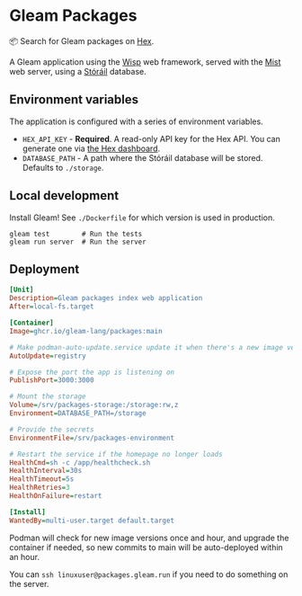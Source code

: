 # Gleam Packages

📦 Search for Gleam packages on [Hex](https://hex.pm).

A Gleam application using the [Wisp](https://gleam-wisp.github.io/wisp) web framework,
served with the [Mist](https://github.com/rawhat/mist) web server, using a
[Stóráil](https://github.com/lpil/storail) database.

## Environment variables

The application is configured with a series of environment variables.

- `HEX_API_KEY` - **Required**. A read-only API key for the Hex API. You can
  generate one via [the Hex dashboard](https://hex.pm/dashboard/keys).
- `DATABASE_PATH` - A path where the Stóráil database will be stored. Defaults
  to `./storage`.

## Local development

Install Gleam! See `./Dockerfile` for which version is used in production.

```shell
gleam test        # Run the tests
gleam run server  # Run the server
```

## Deployment

```ini
[Unit]
Description=Gleam packages index web application
After=local-fs.target

[Container]
Image=ghcr.io/gleam-lang/packages:main

# Make podman-auto-update.service update it when there's a new image version
AutoUpdate=registry

# Expose the port the app is listening on
PublishPort=3000:3000

# Mount the storage
Volume=/srv/packages-storage:/storage:rw,z
Environment=DATABASE_PATH=/storage

# Provide the secrets
EnvironmentFile=/srv/packages-environment

# Restart the service if the homepage no longer loads
HealthCmd=sh -c /app/healthcheck.sh
HealthInterval=30s
HealthTimeout=5s
HealthRetries=3
HealthOnFailure=restart

[Install]
WantedBy=multi-user.target default.target
```

Podman will check for new image versions once and hour, and upgrade the
container if needed, so new commits to main will be auto-deployed within an
hour.

You can `ssh linuxuser@packages.gleam.run` if you need to do something on the
server.
